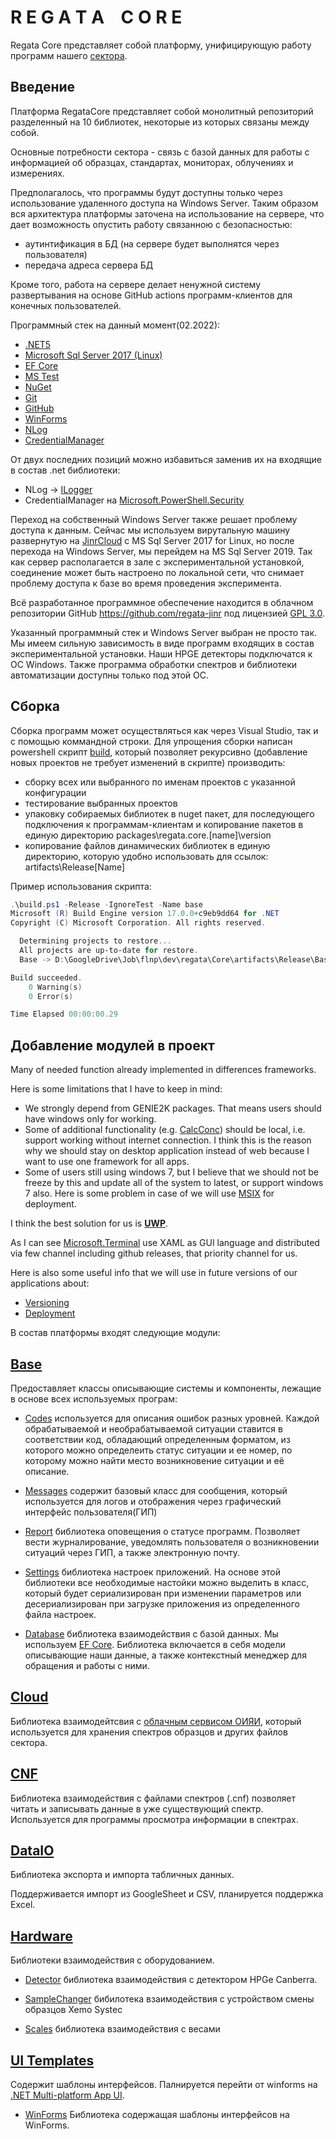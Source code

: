 # R E G A T A &nbsp;&nbsp; C O R E

Regata Core представляет собой платформу, унифицирующую работу программ нашего [сектора](http://regata.jinr.ru/).

## Введение

Платформа RegataCore представляет собой монолитный репозиторий разделенный на 10 библиотек, некоторые из которых связаны между собой.

Основные потребности сектора - связь с базой данных для работы с информацией об образцах, стандартах, мониторах, облучениях и измерениях.

Предполагалось, что программы будут доступны только через использование удаленного доступа на Windows Server. Таким образом вся архитектура платформы заточена на использование на сервере, что дает возможность опустить работу связанною с безопасностью:

- аутинтификация в БД (на сервере будет выполнятся через пользователя)
- передача адреса сервера БД

Кроме того, работа на сервере делает ненужной систему развертывания на основе GitHub actions программ-клиентов для конечных пользователей.

Программный стек на данный момент(02.2022):

- [.NET5](https://docs.microsoft.com/en-us/dotnet/core/introduction)
- [Microsoft Sql Server 2017 (Linux)](https://docs.microsoft.com/en-us/sql/linux/sql-server-linux-overview?view=sql-server-ver15)
- [EF Core](https://docs.microsoft.com/en-us/ef/core/)
- [MS Test](https://docs.microsoft.com/en-us/dotnet/core/testing/unit-testing-with-mstest)
- [NuGet](https://www.nuget.org/)
- [Git](https://git-scm.com/)
- [GitHub](https://github.com/)
- [WinForms](https://docs.microsoft.com/en-us/dotnet/desktop/winforms/?view=netdesktop-6.0)
- [NLog](https://nlog-project.org/)
- [CredentialManager](https://github.com/AdysTech/CredentialManager)

От двух последних позиций можно избавиться заменив их на входящие в состав .net библиотеки:
- NLog -> [ILogger](https://docs.microsoft.com/en-us/dotnet/core/extensions/logging?tabs=command-line)
- CredentialManager на [Microsoft.PowerShell.Security](https://docs.microsoft.com/en-us/powershell/module/microsoft.powershell.security/?view=powershell-7.2)

Переход на собственный Windows Server также решает проблему доступа к данным. Сейчас мы используем вирутальную машину развернутую на [JinrCloud](https://cloud.jinr.ru/) с MS Sql Server 2017 for Linux, но после перехода на Windows Server, мы перейдем на MS Sql Server 2019. Так как сервер располагается в зале с экспериментальной установкой, соединение может быть настроено по локальной сети, что снимает проблему доступа к базе во время проведения эксперимента.

Всё разработанное программное обеспечение находится в облачном репозитории GitHub https://github.com/regata-jinr под лицензией [GPL 3.0](https://www.gnu.org/licenses/gpl-3.0.en.html).

Указанный программный стек и Windows Server выбран не просто так.
Мы имеем сильную зависимость в виде программ входящих в состав экспериментальной установки. Наши HPGE детекторы подключатся к ОС Windows. Также программа обработки спектров и библиотеки автоматизации доступны только под этой ОС.

## Сборка

Сборка программ может осуществляться как через Visual Studio, так и с помощью коммандной строки. Для упрощения сборки написан powershell скрипт [build](\build.ps1), который позволяет рекурсивно (добавление новых проектов не требует изменений в скрипте) производить:

- сборку всех или выбранного по именам проектов с указанной конфигурации
- тестирование выбранных проектов
- упаковку собираемых библиотек в nuget пакет, для последующего подключения к программам-клиентам и копирование пакетов в единую директорию packages\regata.core.[name]\version
- копирование файлов динамических библиотек в единую директорию, которую удобно использовать для ссылок: artifacts\Release\[Name]

Пример использования скрипта:

```powershell
.\build.ps1 -Release -IgnoreTest -Name base
Microsoft (R) Build Engine version 17.0.0+c9eb9dd64 for .NET
Copyright (C) Microsoft Corporation. All rights reserved.

  Determining projects to restore...
  All projects are up-to-date for restore.
  Base -> D:\GoogleDrive\Job\flnp\dev\regata\Core\artifacts\Release\Base\Base.dll

Build succeeded.
    0 Warning(s)
    0 Error(s)

Time Elapsed 00:00:00.29
```


## Добавление модулей в проект

Many of needed function already implemented in differences frameworks.

Here is some limitations that I have to keep in mind:

- We strongly depend from GENIE2K packages. That means users should have windows only for working.
- Some of additional functionality (e.g. [CalcConc](https://github.com/regata-jinr/CalcConc)) should be local, i.e. support working without internet connection. I think this is the reason why we should stay on desktop application instead of web because I want to use one framework for all apps.
- Some of users still using windows 7, but I believe that we should not be freeze by this and update all of the system to latest, or support windows 7 also. Here is some problem in case of we will use [MSIX](https://docs.microsoft.com/en-us/windows/msix/overview) for deployment.

I think the best solution for us is **[UWP](https://docs.microsoft.com/en-us/windows/uwp/get-started/universal-application-platform-guide)**.

As I can see [Microsoft.Terminal](https://github.com/microsoft/terminal/search?q=xaml) use XAML as GUI language and distributed via few channel including github releases, that priority channel for us.

Here is also some useful info that we will use in future versions of our applications about:

- [Versioning](https://github.com/dotnet/Nerdbank.GitVersioning)
- [Deployment](https://github.com/microsoft/github-actions-for-desktop-apps)

В состав платформы входят следующие модули:

## [Base](src/Base/README.md)

Предоставляет классы описывающие системы и компоненты, лежащие в основе всех используемых програм:

- [Codes](src/Base/Codes/README.md) используется для описания ошибок разных уровней. Каждой обрабатываемой и необрабатываемой ситуации ставится в соответствии код, обладающий определенным форматом, из которого можно определеить статус ситуации и ее номер, по которому можно найти место возникновение ситуации и её описание.

- [Messages](src/Base/Messages/README.md) содержит базовый класс для сообщения, который используется для логов и отображения через графический интерфейс пользователя(ГИП)

- [Report](src/Base/Report/README.md) библиотека оповещения о статусе программ. Позволяет вести журналирование, уведомлять пользователя о возникновении ситуаций через ГИП, а также электронную почту.

- [Settings](src/Base/Settings/README.md) библиотека настроек приложений. На основе этой библиотеки все необходимые настойки можно выделить в класс, который будет сериализирован при изменении параметров или десериализирован при загрузке приложения из определенного файла настроек.

- [Database](src/Base/Database/README.md) библиотека взаимодействия с базой данных. Мы используем [EF Core](https://docs.microsoft.com/en-us/ef/core/). Библиотека включается в себя модели описывающие наши данные, а также контекстный менеджер для обращения и работы с ними.

## [Cloud](src/Cloud/README.md)

Библиотека взаимодейтсвия с [облачным сервисом ОИЯИ](disk.jinr.ru), который используется для хранения спектров образцов и других файлов сектора.

## [CNF](src/CNF/readme.md)

Библиотека взаимодействия с файлами спектров (.cnf) позволяет читать и записывать данные в уже существующий спектр. Используется для программы просмотра информации в спектрах.


## [DataIO](src/DataIO/README.md)

Библиотека экспорта и импорта табличных данных.

Поддерживается импорт из GoogleSheet и CSV, планируется поддержка Excel.
  
## [Hardware](src/Hardware/README.md)

Библиотеки взаимодействия с оборудованием.

- [Detector](src/Hardware/Detector/README.md) библиотека взаимодействия с детектором HPGe Canberra.

- [SampleChanger](src/Hardware/SampleChanger/README.md) бибилотека взаимодействия с устройством смены образцов Xemo Systec

- [Scales](src/Hardware/Scales/README.md) библиотека взаимодействия с весами

## [UI Templates](src/UItemplates/README.md)

Содержит шаблоны интерфейсов. Палнируется перейти от winforms на [.NET Multi-platform App UI](https://docs.microsoft.com/en-us/dotnet/maui/what-is-maui).

- [WinForms](src/UItemplates/WinFormsTemplates/README.md) Библиотека содержащая шаблоны интерфейсов на WinForms.

